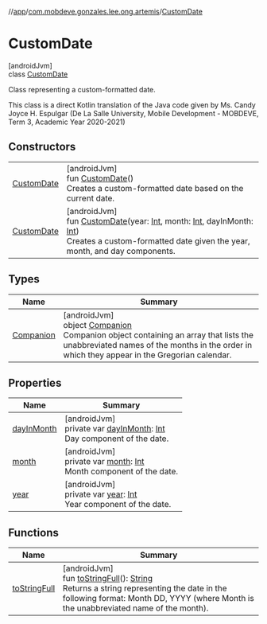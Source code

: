 //[app](../../../index.md)/[com.mobdeve.gonzales.lee.ong.artemis](../index.md)/[CustomDate](index.md)

# CustomDate

[androidJvm]\
class [CustomDate](index.md)

Class representing a custom-formatted date.

This class is a direct Kotlin translation of the Java code given by Ms. Candy Joyce H. Espulgar (De La Salle University, Mobile Development - MOBDEVE, Term 3, Academic Year 2020-2021)

## Constructors

| | |
|---|---|
| [CustomDate](-custom-date.md) | [androidJvm]<br>fun [CustomDate](-custom-date.md)()<br>Creates a custom-formatted date based on the current date. |
| [CustomDate](-custom-date.md) | [androidJvm]<br>fun [CustomDate](-custom-date.md)(year: [Int](https://kotlinlang.org/api/latest/jvm/stdlib/kotlin/-int/index.html), month: [Int](https://kotlinlang.org/api/latest/jvm/stdlib/kotlin/-int/index.html), dayInMonth: [Int](https://kotlinlang.org/api/latest/jvm/stdlib/kotlin/-int/index.html))<br>Creates a custom-formatted date given the year, month, and day components. |

## Types

| Name | Summary |
|---|---|
| [Companion](-companion/index.md) | [androidJvm]<br>object [Companion](-companion/index.md)<br>Companion object containing an array that lists the unabbreviated names of the months in the order in which they appear in the Gregorian calendar. |

## Properties

| Name | Summary |
|---|---|
| [dayInMonth](day-in-month.md) | [androidJvm]<br>private var [dayInMonth](day-in-month.md): [Int](https://kotlinlang.org/api/latest/jvm/stdlib/kotlin/-int/index.html)<br>Day component of the date. |
| [month](month.md) | [androidJvm]<br>private var [month](month.md): [Int](https://kotlinlang.org/api/latest/jvm/stdlib/kotlin/-int/index.html)<br>Month component of the date. |
| [year](year.md) | [androidJvm]<br>private var [year](year.md): [Int](https://kotlinlang.org/api/latest/jvm/stdlib/kotlin/-int/index.html)<br>Year component of the date. |

## Functions

| Name | Summary |
|---|---|
| [toStringFull](to-string-full.md) | [androidJvm]<br>fun [toStringFull](to-string-full.md)(): [String](https://kotlinlang.org/api/latest/jvm/stdlib/kotlin/-string/index.html)<br>Returns a string representing the date in the following format: Month DD, YYYY (where Month is the unabbreviated name of the month). |

